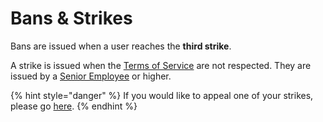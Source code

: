 # Bans & Strikes

Bans are issued when a user reaches the **third strike**.

A strike is issued when the [Terms of Service](tos.md) are not respected. They are issued by a [Senior Employee](../ranks.md#employee-team) or higher.

{% hint style="danger" %}
If you would like to appeal one of your strikes, please go [here](https://panel.amaury.xyz/appeal).
{% endhint %}

